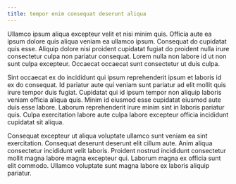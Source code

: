 ```yaml
---
title: tempor enim consequat deserunt aliqua
---
```


Ullamco ipsum aliqua excepteur velit et nisi minim quis. Officia aute ea ipsum dolore quis aliqua veniam ea ullamco ipsum. Consequat do cupidatat quis esse. Aliquip dolore nisi proident cupidatat fugiat do proident nulla irure consectetur culpa non pariatur consequat. Lorem nulla non labore id ut non sunt culpa excepteur. Occaecat occaecat sunt consectetur ut duis culpa.

Sint occaecat ex do incididunt qui ipsum reprehenderit ipsum et laboris id ex do consequat. Id pariatur aute qui veniam sunt pariatur ad elit mollit quis irure tempor duis fugiat. Cupidatat qui id ipsum tempor non aliquip laboris veniam officia aliqua quis. Minim id eiusmod esse cupidatat eiusmod aute duis esse labore. Laborum reprehenderit irure minim sint in laboris pariatur quis. Culpa exercitation labore aute culpa labore excepteur officia incididunt cupidatat sit aliqua.

Consequat excepteur ut aliqua voluptate ullamco sunt veniam ea sint exercitation. Consequat deserunt deserunt elit cillum aute. Anim aliqua consectetur incididunt velit laboris. Proident nostrud incididunt consectetur mollit magna labore magna excepteur qui. Laborum magna ex officia sunt elit commodo. Ullamco voluptate sunt magna labore ex laboris aliquip pariatur.